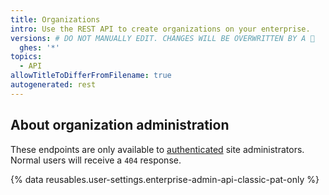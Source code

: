 ```yaml
---
title: Organizations
intro: Use the REST API to create organizations on your enterprise.
versions: # DO NOT MANUALLY EDIT. CHANGES WILL BE OVERWRITTEN BY A 🤖
  ghes: '*'
topics:
  - API
allowTitleToDifferFromFilename: true
autogenerated: rest
---
```


## About organization administration

These endpoints are only available to [authenticated](/rest/overview/authenticating-to-the-rest-api) site administrators. Normal users will receive a `404` response.

{% data reusables.user-settings.enterprise-admin-api-classic-pat-only %}

<!-- Content after this section is automatically generated -->
